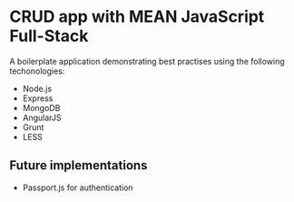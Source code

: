 CRUD app with MEAN JavaScript Full-Stack
==============

A boilerplate application demonstrating best practises using the following techonologies:
- Node.js
- Express
- MongoDB
- AngularJS
- Grunt
- LESS

Future implementations
--------------
- Passport.js for authentication